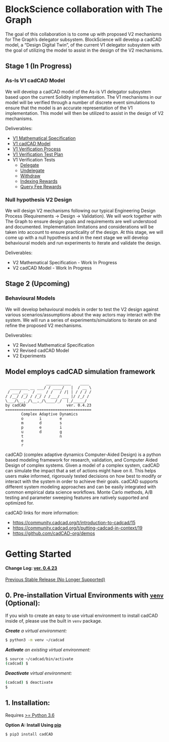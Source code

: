 # BlockScience collaboration with The Graph
The goal of this collaboration is to come up with proposed V2 mechanisms for The Graph’s delegator subsystem. BlockScience will develop a cadCAD model, a “Design Digital Twin”, of the current V1 delegator subsystem with the goal of utilizing the model to assist in the design of the V2 mechanisms. 

## Stage 1 (In Progress)

### As-Is V1 cadCAD Model

We will develop a cadCAD model of the  As-is V1 delegator subsystem based upon the current Solidity implementation. The V1 mechanisms in our model will be verified through a number of discrete event simulations to ensure that the model is an accurate representation of the V1 implementation. This model will then be utilized to assist in the design of V2 mechanisms. 

Deliverables:
* [V1 Mathematical Specification](https://hackmd.io/7UvPze36RbyjfJ9-F9mHTQ?view)
* [V1 cadCAD Model](model)
* [V1 Verification Process](https://hackmd.io/@SBmoxUc1RD-orQSa-5V6XA/rkjQ7cb1K)
* [V1 Verification Test Plan](https://docs.google.com/spreadsheets/d/111Bu-iVg6MCYzfU5lNSElLRw19JH81O_6U0Go9bD4Is/edit#gid=0)
* V1 Verification Tests
  * [Delegate](test_delegation.ipynb)
  * [Undelegate](test_undelegation.ipynb)
  * [Withdraw](test_withdraw.ipynb)
  * [Indexing Rewards](test_indexing_rewards.ipynb)
  * [Query Fee Rewards](test_query_rewards.ipynb)

### Null hypothesis V2 Design

We will design V2 mechanisms following our typical Engineering Design Process (Requirements -> Design -> Validation). We will work together with The Graph to ensure design goals and requirements are well understood and documented. Implementation limitations and considerations will be taken into account to ensure practicality of the design. At this stage, we will come up with a null hypothesis and in the next stage we will develop behavioural models and run experiments to iterate and validate the design.

Deliverables:
* V2 Mathematical Specification - Work In Progress
* V2 cadCAD Model - Work In Progress

## Stage 2 (Upcoming)

### Behavioural Models

We will develop behavioural models in order to test the V2 design against various scenarios/assumptions about the way actors may interact with the system. We will run a series of experiments/simulations to iterate on and refine the proposed V2 mechanisms. 

Deliverables:
* V2 Revised Mathematical Specification
* V2 Revised cadCAD Model
* V2 Experiments

## Model employs cadCAD simulation framework
```
                  ___________    ____
  ________ __ ___/ / ____/   |  / __ \
 / ___/ __` / __  / /   / /| | / / / /
/ /__/ /_/ / /_/ / /___/ ___ |/ /_/ /
\___/\__,_/\__,_/\____/_/  |_/_____/
by cadCAD                  ver. 0.4.23
======================================
       Complex Adaptive Dynamics       
       o       i        e
       m       d        s
       p       e        i
       u       d        g
       t                n
       e
       r
```
cadCAD (complex adaptive dynamics Computer-Aided Design) is a python based modeling framework for research, validation, and Computer Aided Design of complex systems. Given a model of a complex system, cadCAD can simulate the impact that a set of actions might have on it. This helps users make informed, rigorously tested decisions on how best to modify or interact with the system in order to achieve their goals. cadCAD supports different system modeling approaches and can be easily integrated with common empirical data science workflows. Monte Carlo methods, A/B testing and parameter sweeping features are natively supported and optimized for.

cadCAD links for more information:
* https://community.cadcad.org/t/introduction-to-cadcad/15
* https://community.cadcad.org/t/putting-cadcad-in-context/19
* https://github.com/cadCAD-org/demos

# Getting Started


#### Change Log: [ver. 0.4.23](CHANGELOG.md)

[Previous Stable Release (No Longer Supported)](https://github.com/cadCAD-org/cadCAD/tree/b9cc6b2e4af15d6361d60d6ec059246ab8fbf6da)

## 0. Pre-installation Virtual Environments with [`venv`](https://docs.python.org/3/library/venv.html) (Optional):
If you wish to create an easy to use virtual environment to install cadCAD inside of, please use the built in `venv` package.

***Create** a virtual environment:*
```bash
$ python3 -m venv ~/cadcad
```

***Activate** an existing virtual environment:*
```bash
$ source ~/cadcad/bin/activate
(cadcad) $
```

***Deactivate** virtual environment:*
```bash
(cadcad) $ deactivate
$
```

## 1. Installation: 
Requires [>= Python 3.6](https://www.python.org/downloads/) 

**Option A: Install Using [pip](https://pypi.org/project/cadCAD/)** 
```bash
$ pip3 install cadCAD
```

